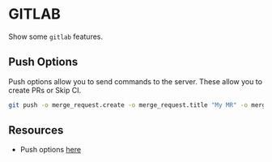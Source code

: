 # GITLAB

Show some `gitlab` features.  

## Push Options

Push options allow you to send commands to the server. These allow you to create PRs or Skip CI.  

```sh
git push -o merge_request.create -o merge_request.title "My MR" -o merge_request.description "My MR description"
```

## Resources

* Push options [here](https://docs.gitlab.com/ee/user/project/push_options.html)  

